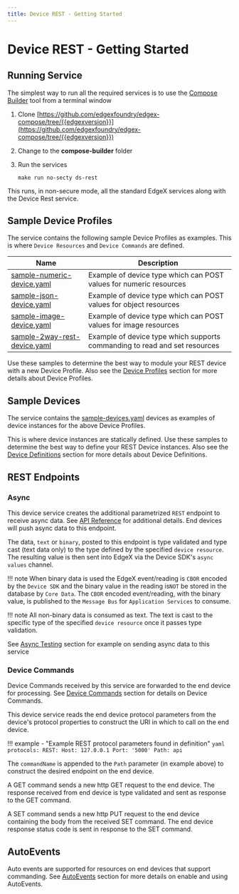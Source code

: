 ```yaml
---
title: Device REST - Getting Started
---
```


# Device REST - Getting Started

## Running Service

The simplest way to run all the required services is to use the [Compose Builder](https://github.com/edgexfoundry/edgex-compose/tree/{{edgexversion}}/compose-builder) tool from a terminal window

1. Clone [https://github.com/edgexfoundry/edgex-compose/tree/{{edgexversion}}](https://github.com/edgexfoundry/edgex-compose/tree/{{edgexversion}})

2. Change to the **compose-builder** folder

3. Run the services
    ```
    make run no-secty ds-rest
    ```

This runs, in non-secure mode, all the standard EdgeX services along with the Device Rest service.

## Sample Device Profiles

The service contains the following sample Device Profiles as examples. 
This is where `Device Resources` and `Device Commands` are defined.

| Name                                                         | Description                                                  |
| ------------------------------------------------------------ | ------------------------------------------------------------ |
| [sample-numeric-device.yaml](https://github.com/edgexfoundry/device-rest-go/blob/{{edgexversion}}/cmd/res/profiles/sample-numeric-device.yaml) | Example of device type which can POST values for numeric resources |
| [sample-json-device.yaml](https://github.com/edgexfoundry/device-rest-go/blob/{{edgexversion}}/cmd/res/profiles/sample-json-device.yaml) | Example of device type which can POST values for object resources |
| [sample-image-device.yaml](https://github.com/edgexfoundry/device-rest-go/blob/{{edgexversion}}/cmd/res/profiles/sample-image-device.yaml) | Example of device type which can POST values for image resources |
| [sample-2way-rest-device.yaml](https://github.com/edgexfoundry/device-rest-go/blob/{edgexversion}/cmd/res/profiles/sample-2way-rest-device.yaml) | Example of device type which supports commanding to read and set resources |

Use these samples to determine the best way to module your REST device with a new Device Profile. 
Also see the [Device Profiles](../../details/DeviceProfiles.md) section for more details about Device Profiles.

## Sample Devices

The service contains the [sample-devices.yaml](https://github.com/edgexfoundry/device-rest-go/blob/{{edgexversion}}/cmd/res/devices/sample-devices.yaml) devices as examples of device instances for the above Device Profiles.

This is where device instances are statically defined. Use these samples to determine the best way to define your 
REST Device instances.
Also see the [Device Definitions](../../details/DeviceProfiles.md) section for more details about Device Definitions.

## REST Endpoints

### Async

This device service creates the additional parametrized `REST` endpoint to receive async data.
See [API Reference](ApiReference.md) for additional details. End devices will push async data to this endpoint.

The data, `text` or `binary`,  posted to this endpoint is type validated and type cast (text data only) to the type defined by the specified `device resource`. 
The resulting value is then sent into EdgeX via the Device SDK's `async values` channel.

!!! note
    When binary data is used the EdgeX event/reading is `CBOR` encoded by the `Device SDK` and the binary value in the reading is`NOT` be stored in the database by `Core Data`. The `CBOR` encoded event/reading, with the binary value, is published to the `Message Bus` for `Application Services` to consume.

!!! note
    All non-binary data is consumed as text. The text is cast to the specific type of the specified `device resource` once it passes type validation.

See [Async Testing](howto/Testing.md#async) section for example on sending async data to this service

### Device Commands

Device Commands received by this service are forwarded to the end device for processing. 
See [Device Commands](../../details/DeviceCommands.md) section for details on Device Commands.

This device service reads the end device protocol parameters from the device's protocol properties to construct the URI in which to call on the end device.

!!! example - "Example REST protocol parameters found in definition"
    ```yaml
        protocols:
          REST:
            Host: 127.0.0.1
            Port: '5000'
            Path: api
    ```

The `commandName` is appended to the `Path` parameter (in example above) to construct the desired endpoint on the end device.

A GET command sends a new http GET request to the end device. The response received from end device is type validated and sent as response to the GET command.

A SET command sends a new http PUT request to the end device containing the body from the received SET command. The end device response status code is sent in response to the SET command.

## AutoEvents

Auto events are supported for  resources on end devices that support commanding.
See [AutoEvents](../../details/AutoEvents.md) section for more details on enable and using AutoEvents.
